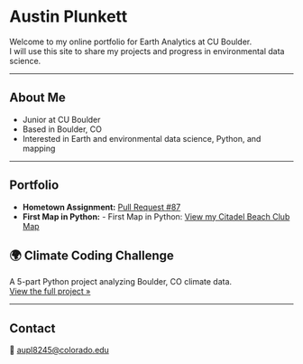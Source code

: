 # Austin Plunkett

Welcome to my online portfolio for Earth Analytics at CU Boulder.  
I will use this site to share my projects and progress in environmental data science.

---

## About Me
- Junior at CU Boulder  
- Based in Boulder, CO  
- Interested in Earth and environmental data science, Python, and mapping  

---

## Portfolio
- **Hometown Assignment:** [Pull Request #87](https://github.com/cu-esiil-edu/hometowns/pull/87)  
- **First Map in Python:** - First Map in Python: [View my Citadel Beach Club Map](map.html)
## 🌍 Climate Coding Challenge
A 5-part Python project analyzing Boulder, CO climate data.  
[View the full project »](https://github.com/aupl8245-cmyk/02-climate-aupl8245-cmyk)

---

## Contact
📧 aupl8245@colorado.edu
